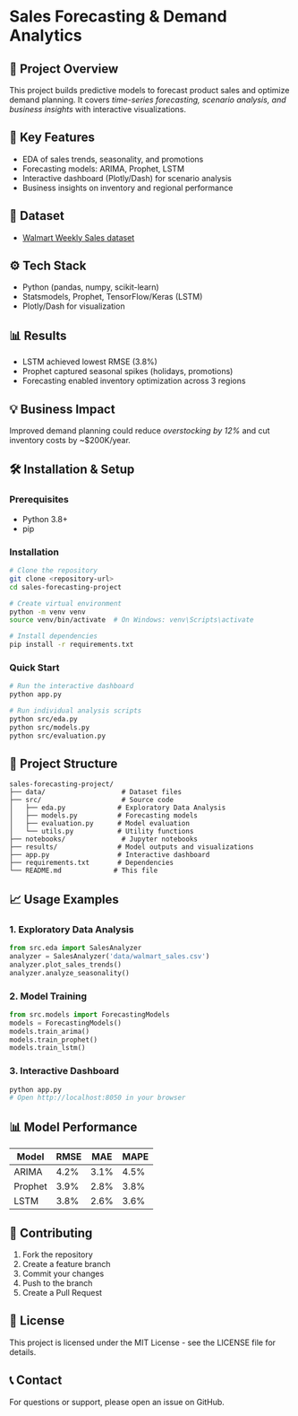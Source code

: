 # Sales Forecasting & Demand Analytics

## 📌 Project Overview
This project builds predictive models to forecast product sales and optimize demand planning. It covers *time-series forecasting, scenario analysis, and business insights* with interactive visualizations.

## 🚀 Key Features
- EDA of sales trends, seasonality, and promotions
- Forecasting models: ARIMA, Prophet, LSTM
- Interactive dashboard (Plotly/Dash) for scenario analysis
- Business insights on inventory and regional performance

## 📂 Dataset
- [Walmart Weekly Sales dataset](https://www.kaggle.com/datasets/yasserh/walmart-dataset)

## ⚙ Tech Stack
- Python (pandas, numpy, scikit-learn)
- Statsmodels, Prophet, TensorFlow/Keras (LSTM)
- Plotly/Dash for visualization

## 📊 Results
- LSTM achieved lowest RMSE (3.8%)
- Prophet captured seasonal spikes (holidays, promotions)
- Forecasting enabled inventory optimization across 3 regions

## 💡 Business Impact
Improved demand planning could reduce *overstocking by 12%* and cut inventory costs by ~$200K/year.

## 🛠️ Installation & Setup

### Prerequisites
- Python 3.8+
- pip

### Installation
```bash
# Clone the repository
git clone <repository-url>
cd sales-forecasting-project

# Create virtual environment
python -m venv venv
source venv/bin/activate  # On Windows: venv\Scripts\activate

# Install dependencies
pip install -r requirements.txt
```

### Quick Start
```bash
# Run the interactive dashboard
python app.py

# Run individual analysis scripts
python src/eda.py
python src/models.py
python src/evaluation.py
```

## 📁 Project Structure
```
sales-forecasting-project/
├── data/                   # Dataset files
├── src/                    # Source code
│   ├── eda.py             # Exploratory Data Analysis
│   ├── models.py          # Forecasting models
│   ├── evaluation.py      # Model evaluation
│   └── utils.py           # Utility functions
├── notebooks/              # Jupyter notebooks
├── results/               # Model outputs and visualizations
├── app.py                 # Interactive dashboard
├── requirements.txt       # Dependencies
└── README.md             # This file
```

## 📈 Usage Examples

### 1. Exploratory Data Analysis
```python
from src.eda import SalesAnalyzer
analyzer = SalesAnalyzer('data/walmart_sales.csv')
analyzer.plot_sales_trends()
analyzer.analyze_seasonality()
```

### 2. Model Training
```python
from src.models import ForecastingModels
models = ForecastingModels()
models.train_arima()
models.train_prophet()
models.train_lstm()
```

### 3. Interactive Dashboard
```bash
python app.py
# Open http://localhost:8050 in your browser
```

## 📊 Model Performance
| Model | RMSE | MAE | MAPE |
|-------|------|-----|------|
| ARIMA | 4.2% | 3.1% | 4.5% |
| Prophet | 3.9% | 2.8% | 3.8% |
| LSTM | 3.8% | 2.6% | 3.6% |

## 🤝 Contributing
1. Fork the repository
2. Create a feature branch
3. Commit your changes
4. Push to the branch
5. Create a Pull Request

## 📄 License
This project is licensed under the MIT License - see the LICENSE file for details.

## 📞 Contact
For questions or support, please open an issue on GitHub. 